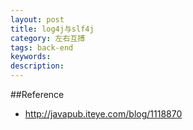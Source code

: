 ```yaml
---
layout: post
title: log4j与slf4j
category: 左右互搏
tags: back-end
keywords: 
description: 
---
```



##Reference

* <http://javapub.iteye.com/blog/1118870>